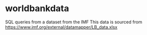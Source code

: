 # worldbankdata
SQL queries from a dataset from the IMF
This data is sourced from https://www.imf.org/external/datamapper/LB_data.xlsx
